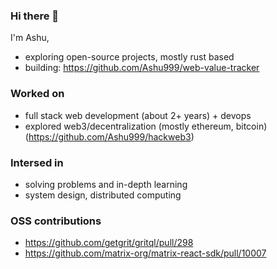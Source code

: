 ### Hi there 👋

I'm Ashu,

- exploring open-source projects, mostly rust based
- building: https://github.com/Ashu999/web-value-tracker

### Worked on
- full stack web development (about 2+ years) + devops
- explored web3/decentralization (mostly ethereum, bitcoin)  (https://github.com/Ashu999/hackweb3)

### Intersed in
- solving problems and in-depth learning
- system design, distributed computing

### OSS contributions
- https://github.com/getgrit/gritql/pull/298
- https://github.com/matrix-org/matrix-react-sdk/pull/10007

